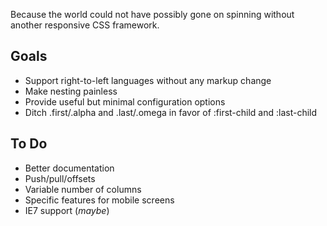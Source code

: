 Because the world could not have possibly gone on spinning without another responsive CSS framework.

## Goals ##

* Support right-to-left languages without any markup change
* Make nesting painless
* Provide useful but minimal configuration options
* Ditch .first/.alpha and .last/.omega in favor of :first-child and :last-child

## To Do ##

* Better documentation
* Push/pull/offsets
* Variable number of columns
* Specific features for mobile screens
* IE7 support (*maybe*)